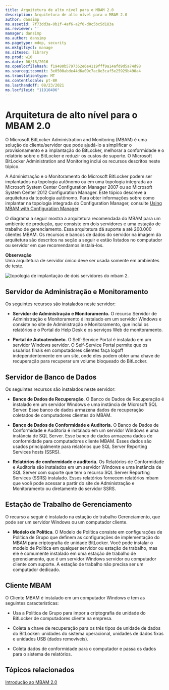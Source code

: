 ```yaml
---
title: Arquitetura de alto nível para o MBAM 2.0
description: Arquitetura de alto nível para o MBAM 2.0
author: dansimp
ms.assetid: 7f73dd3a-0b1f-4af6-a2f0-d0c5bc5d183a
ms.reviewer: ''
manager: dansimp
ms.author: dansimp
ms.pagetype: mdop, security
ms.mktglfcycl: manage
ms.sitesec: library
ms.prod: w10
ms.date: 06/16/2016
ms.openlocfilehash: f19480b5797362e6e4119fff9a14afd9d5a74d98
ms.sourcegitcommit: 3e0500abde44d6a09c7ac8e3caf5e25929b490a4
ms.translationtype: MT
ms.contentlocale: pt-BR
ms.lasthandoff: 08/23/2021
ms.locfileid: "11910496"
---
```

# <a name="high-level-architecture-for-mbam-20"></a>Arquitetura de alto nível para o MBAM 2.0


O Microsoft BitLocker Administration and Monitoring (MBAM) é uma solução de cliente/servidor que pode ajudá-lo a simplificar o provisionamento e a implantação do BitLocker, melhorar a conformidade e o relatório sobre o BitLocker e reduzir os custos de suporte. O Microsoft BitLocker Administration and Monitoring inclui os recursos descritos neste tópico.

A Administração e o Monitoramento do Microsoft BitLocker podem ser implantados na topologia autônomo ou em uma topologia integrada ao Microsoft System Center Configuration Manager 2007 ou ao Microsoft System Center 2012 Configuration Manager. Este tópico descreve a arquitetura da topologia autônomo. Para obter informações sobre como implantar na topologia integrada do Configuration Manager, consulte [Using MBAM with Configuration Manager](using-mbam-with-configuration-manager.md).

O diagrama a seguir mostra a arquitetura recomendada do MBAM para um ambiente de produção, que consiste em dois servidores e uma estação de trabalho de gerenciamento. Essa arquitetura dá suporte a até 200.000 clientes MBAM. Os recursos e bancos de dados do servidor na imagem da arquitetura são descritos na seção a seguir e estão listados no computador ou servidor em que recomendamos instalá-los.

**Observação**  
Uma arquitetura de servidor único deve ser usada somente em ambientes de teste.

 

![topologia de implantação de dois servidores do mbam 2.](images/mbam2-3-servers.gif)

## <a name="administration-and-monitoring-server"></a>Servidor de Administração e Monitoramento


Os seguintes recursos são instalados neste servidor:

-   **Servidor de Administração e Monitoramento.** O recurso Servidor de Administração e Monitoramento é instalado em um servidor Windows e consiste no site de Administração e Monitoramento, que inclui os relatórios e o Portal do Help Desk e os serviços Web de monitoramento.

-   **Portal de Autoatendneto**. O Self-Service Portal é instalado em um servidor Windows servidor. O Self-Service Portal permite que os usuários finais em computadores clientes faça logoff independentemente em um site, onde eles podem obter uma chave de recuperação para recuperar um volume bloqueado do BitLocker.

## <a name="database-server"></a>Servidor de Banco de Dados


Os seguintes recursos são instalados neste servidor:

-   **Banco de Dados de Recuperação**. O Banco de Dados de Recuperação é instalado em um servidor Windows e uma instância de Microsoft SQL Server. Esse banco de dados armazena dados de recuperação coletados de computadores clientes do MBAM.

-   **Banco de Dados de Conformidade e Auditoria.** O Banco de Dados de Conformidade e Auditoria é instalado em um servidor Windows e uma instância de SQL Server. Esse banco de dados armazena dados de conformidade para computadores cliente MBAM. Esses dados são usados principalmente para relatórios que SQL Server Reporting Services hosts (SSRS).

-   **Relatórios de conformidade e auditoria.** Os Relatórios de Conformidade e Auditoria são instalados em um servidor Windows e uma instância de SQL Server com suporte que tem o recurso SQL Server Reporting Services (SSRS) instalado. Esses relatórios fornecem relatórios mbam que você pode acessar a partir do site de Administração e Monitoramento ou diretamente do servidor SSRS.

## <a name="management-workstation"></a>Estação de Trabalho de Gerenciamento


O recurso a seguir é instalado na estação de trabalho Gerenciamento, que pode ser um servidor Windows ou um computador cliente.

-   **Modelo de Política**. O Modelo de Política consiste em configurações de Política de Grupo que definem as configurações de implementação do MBAM para criptografia de unidade BitLocker. Você pode instalar o modelo de Política em qualquer servidor ou estação de trabalho, mas ele é comumente instalado em uma estação de trabalho de gerenciamento, que é um servidor Windows servidor ou computador cliente com suporte. A estação de trabalho não precisa ser um computador dedicado.

## <a name="mbam-client"></a><a href="" id="---------mbam-client"></a> Cliente MBAM


O Cliente MBAM é instalado em um computador Windows e tem as seguintes características:

-   Usa a Política de Grupo para impor a criptografia de unidade do BitLocker de computadores cliente na empresa.

-   Coleta a chave de recuperação para os três tipos de unidade de dados do BitLocker: unidades do sistema operacional, unidades de dados fixas e unidades USB (dados removíveis).

-   Coleta dados de conformidade para o computador e passa os dados para o sistema de relatórios.

## <a name="related-topics"></a>Tópicos relacionados


[Introdução ao MBAM 2.0](getting-started-with-mbam-20-mbam-2.md)

 

 





